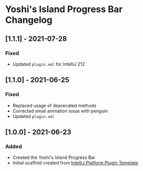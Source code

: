 <!-- Keep a Changelog guide -> https://keepachangelog.com -->

# Yoshi's Island Progress Bar Changelog

## [1.1.1] - 2021-07-28
### Fixed
- Updated `plugin.xml` for IntelliJ 212

## [1.1.0] - 2021-06-25
### Fixed
- Replaced usage of deprecated methods
- Corrected small animation issue with penguin
- Updated `plugin.xml`

## [1.0.0] - 2021-06-23
### Added
- Created the Yoshi's Island Progress Bar
- Initial scaffold created from [IntelliJ Platform Plugin Template](https://github.com/JetBrains/intellij-platform-plugin-template)
